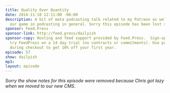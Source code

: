 ```yaml
---
title: Quality Over Quantity
date: 2014-11-18 12:11:00 -06:00
description: A bit of meta podcasting talk related to my Patreon as well as upping
  our game in podcasting in general. Sorry this episode has been lost somehow!
sponsor: Feed.Press
sponsor-link: http://feed.press/dailyish
sponsor-copy: Hosting and feed support provided by Feed.Press.  Sign-up today and
  try FeedPress on a 14 day trial (no contracts or commitments). Use promo code "dailyish"
  during checkout to get 10% off your first year.
episode: 57
show: dailyish
mp3: 
layout: episode
---
```


<em>Sorry the show notes for this episode were removed because Chris got lazy when we moved to our new CMS</em>.

